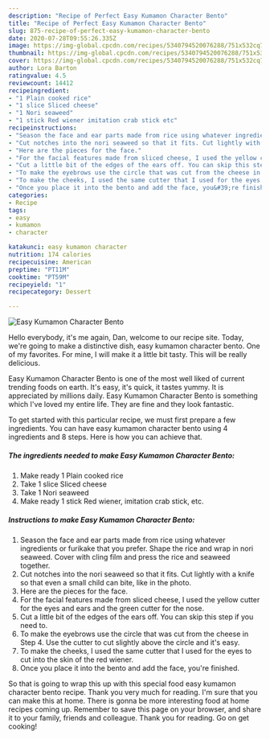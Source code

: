 ```yaml
---
description: "Recipe of Perfect Easy Kumamon Character Bento"
title: "Recipe of Perfect Easy Kumamon Character Bento"
slug: 875-recipe-of-perfect-easy-kumamon-character-bento
date: 2020-07-28T09:55:26.335Z
image: https://img-global.cpcdn.com/recipes/5340794520076288/751x532cq70/easy-kumamon-character-bento-recipe-main-photo.jpg
thumbnail: https://img-global.cpcdn.com/recipes/5340794520076288/751x532cq70/easy-kumamon-character-bento-recipe-main-photo.jpg
cover: https://img-global.cpcdn.com/recipes/5340794520076288/751x532cq70/easy-kumamon-character-bento-recipe-main-photo.jpg
author: Lora Barton
ratingvalue: 4.5
reviewcount: 14412
recipeingredient:
- "1 Plain cooked rice"
- "1 slice Sliced cheese"
- "1 Nori seaweed"
- "1 stick Red wiener imitation crab stick etc"
recipeinstructions:
- "Season the face and ear parts made from rice using whatever ingredients or furikake that you prefer. Shape the rice and wrap in nori seaweed. Cover with cling film and press the rice and seaweed together."
- "Cut notches into the nori seaweed so that it fits. Cut lightly with a knife so that even a small child can bite, like in the photo."
- "Here are the pieces for the face."
- "For the facial features made from sliced cheese, I used the yellow cutter for the eyes and ears and the green cutter for the nose."
- "Cut a little bit of the edges of the ears off. You can skip this step if you need to."
- "To make the eyebrows use the circle that was cut from the cheese in Step 4. Use the cutter to cut slightly above the circle and it&#39;s easy."
- "To make the cheeks, I used the same cutter that I used for the eyes to cut into the skin of the red wiener."
- "Once you place it into the bento and add the face, you&#39;re finished."
categories:
- Recipe
tags:
- easy
- kumamon
- character

katakunci: easy kumamon character 
nutrition: 174 calories
recipecuisine: American
preptime: "PT11M"
cooktime: "PT59M"
recipeyield: "1"
recipecategory: Dessert

---
```



![Easy Kumamon Character Bento](https://img-global.cpcdn.com/recipes/5340794520076288/751x532cq70/easy-kumamon-character-bento-recipe-main-photo.jpg)

Hello everybody, it's me again, Dan, welcome to our recipe site. Today, we're going to make a distinctive dish, easy kumamon character bento. One of my favorites. For mine, I will make it a little bit tasty. This will be really delicious.



Easy Kumamon Character Bento is one of the most well liked of current trending foods on earth. It's easy, it's quick, it tastes yummy. It is appreciated by millions daily. Easy Kumamon Character Bento is something which I've loved my entire life. They are fine and they look fantastic.


To get started with this particular recipe, we must first prepare a few ingredients. You can have easy kumamon character bento using 4 ingredients and 8 steps. Here is how you can achieve that.

<!--inarticleads1-->

##### The ingredients needed to make Easy Kumamon Character Bento:

1. Make ready 1 Plain cooked rice
1. Take 1 slice Sliced cheese
1. Take 1 Nori seaweed
1. Make ready 1 stick Red wiener, imitation crab stick, etc.




<!--inarticleads2-->

##### Instructions to make Easy Kumamon Character Bento:

1. Season the face and ear parts made from rice using whatever ingredients or furikake that you prefer. Shape the rice and wrap in nori seaweed. Cover with cling film and press the rice and seaweed together.
1. Cut notches into the nori seaweed so that it fits. Cut lightly with a knife so that even a small child can bite, like in the photo.
1. Here are the pieces for the face.
1. For the facial features made from sliced cheese, I used the yellow cutter for the eyes and ears and the green cutter for the nose.
1. Cut a little bit of the edges of the ears off. You can skip this step if you need to.
1. To make the eyebrows use the circle that was cut from the cheese in Step 4. Use the cutter to cut slightly above the circle and it&#39;s easy.
1. To make the cheeks, I used the same cutter that I used for the eyes to cut into the skin of the red wiener.
1. Once you place it into the bento and add the face, you&#39;re finished.




So that is going to wrap this up with this special food easy kumamon character bento recipe. Thank you very much for reading. I'm sure that you can make this at home. There is gonna be more interesting food at home recipes coming up. Remember to save this page on your browser, and share it to your family, friends and colleague. Thank you for reading. Go on get cooking!

